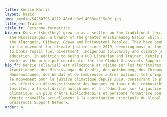 ```yaml
---
title: Kenzie Harris
layout: basic
img: /media/5425b793-4212-48cd-b0e9-4063ea115a0f.jpg
title_en: Trainer
title_fr: Personne formatrice
bio_en: Kenzie (she/they) grew up as a settler on the traditional territories of
  the Mississaugas, a branch of the greater Anishinaabeg Nation which includes
  the Algonquin, Ojibway, Odawa and Pottawatomi Peoples. They have been involved
  in the movement for climate justice since 2019, devoting most of their efforts
  to banks fossil fuel divestment, Indigenous solidarity and climate justice
  education. In addition to being a HUB Librarian and Trainer, Kenzie presently
  works as the principal coordinator for the Global Grassroots Support Network.
bio_fr: Kenzie (elle/iel) est allochtone et réside sur les territoires
  traditionnels des Mississaugas de Credit, des Anishnabeg, des Chippewa, des
  Haudenosaunee, des Wendat et de nombreuses autres nations. Iel s'implique dans
  le mouvement pour la justice climatique depuis 2019, consacrant la plupart de
  ses efforts au désinvestissement des banques en faveur des combustibles
  fossiles, à la solidarité autochtone et à l'éducation sur la justice
  climatique. En plus d'être bibliothécaire et personne formatrice pour le HUB,
  Kenzie travaille actuellement à la coordination principale du Global
  Grassroots Support Network.
order: 4
---
```

